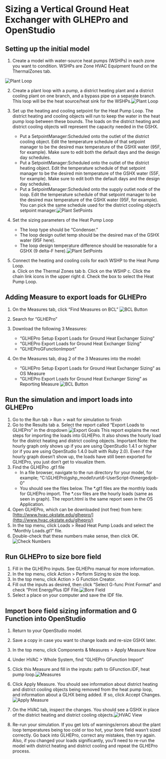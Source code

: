 # Sizing a Vertical Ground Heat Exchanger with GLHEPro and OpenStudio## Setting up the initial model
1.	Create a model with water-source heat pumps (WSHPs) in each zone you want to condition.  WSHPs are Zone HVAC Equipment found on the ThermalZones tab.
![Plant Loop](../../../img/tutorials/glhepro1.png) 2.	Create a plant loop with a pump, a district heating plant and a district cooling plant on one branch, and a bypass pipe on a separate branch.  This loop will be the heat source/heat sink for the WSHPs.![Plant Loop](../../../img/tutorials/glhepro2.png)3.	Set up the heating and cooling setpoint for the Heat Pump Loop.  The district heating and cooling objects will run to keep the water in the heat pump loop between these bounds.  The loads on the district heating and district cooling objects will represent the capacity needed in the GSHX.
    * Put a SetpointManager:Scheduled onto the outlet of the district cooling object.  Edit the temperature schedule of that setpoint manager to be the desired max temperature of the GSHX water (95F, for example).  Make sure to edit both the default days and the design day schedules.    * Put a SetpointManager:Scheduled onto the outlet of the district heating object.  Edit the temperature schedule of that setpoint manager to be the desired min temperature of the GSHX water (55F, for example).  Make sure to edit both the default days and the design day schedules.    * Put a SetpointManager:Scheduled onto the supply outlet node of the loop.  Edit the temperature schedule of that setpoint manager to be the desired max temperature of the GSHX water (95F, for example).  You can pick the same schedule used for the district cooling object’s setpoint manager.![Plant SetPoints](../../../img/tutorials/glhepro3.png) 
    4.	Set the sizing parameters of the Heat Pump Loop    * The loop type should be “Condenser.”    * The loop design outlet temp should be the desired max of the GSHX water (95F here).    * The loop design temperature difference should be reasonable for a GSHX (9 delta-F here).![Plant SetPoints](../../../img/tutorials/glhepro4.png)  5.	Connect the heating and cooling coils for each WSHP to the Heat Pump Loop.  a.	Click on the Thermal Zones tabb.	Click on the WSHPc.	Click the chain link icons in the upper rightd.	Check the box to select the Heat Pump Loop. ## Adding Measure to export loads for GLHEPro1.	On the Measures tab, click “Find Measures on BCL” ![BCL Button](../../../img/tutorials/glhepro6.png)  2.	Search for “GLHEPro”3.	Download the following 3 Measures:    * “GLHEPro Setup Export Loads for Ground Heat Exchanger Sizing”    * “GLHEPro Export Loads for Ground Heat Exchanger Sizing”    * “GLHEProGFunctionImport”4.	On the Measures tab, drag 2 of the 3 Measures into the model:    * “GLHEPro Setup Export Loads for Ground Heat Exchanger Sizing” as OS Measure    * “GLHEPro Export Loads for Ground Heat Exchanger Sizing” as Reporting Measure ![BCL Button](../../../img/tutorials/glhepro7.png) ## Run the simulation and import loads into GLHEPro1.	Go to the Run tab > Run > wait for simulation to finish2.	Go to the Results taba.	Select the report called “Export Loads to GLHEPro” in the dropdown ![Export Goals](../../../img/tutorials/glhepro8.png) This report explains the next steps for importing the loads into GLHEPro.  It also shows the hourly load for the district heating and district cooling objects.  Important Note: the hourly graph only shows up if you are using OpenStudio 1.4.1 or higher (or if you are using OpenStudio 1.4.0 built with Ruby 2.0).  Even if the hourly graph doesn’t show up, the loads have still been exported for GLHEPro, you just don’t get to visualize them.3.	Find the GLHEPro .gt1 file    * In a file browser, navigate to the run directory for your model, for example;“C:\GLHEPro\gshp_model\run\6-UserScript-0\mergedjob-0”    * You should see the files below.     The *.gt1 files are the monthly loads for GLHEPro import.    The *.csv files are the hourly loads (same as seen in graph).    The report.html is the same report seen in the OS Application. 4.	Open GLHEPro, which can be downloaded (not free) from here: [http://www.hvac.okstate.edu/glhepro/](http://www.hvac.okstate.edu/glhepro/)5.	In the top menu, click Loads > Read Heat Pump Loads and select the “Monthly Loads.gt1” file.6.	Double-check that these numbers make sense, then click OK.![Check Numbers](../../../img/tutorials/glhepro10.png) ## Run GLHEPro to size bore field1.	Fill in the GLHEPro inputs.  See GLHEPro manual for more information.2.	In the top menu, click Action > Perform Sizing to size the loop.3.	In the top menu, click Action > G Function Creator.4.	Fill out the inputs as desired, then click “Select G-func Print Format” and check “Print EnergyPlus IDF File.![Bore Field](../../../img/tutorials/glhepro11.png)5.	Select a place on your computer and save the IDF file.
## Import bore field sizing information and G Function into OpenStudio1.	Return to your OpenStudio model. 2.	Save a copy in case you want to change loads and re-size GSHX later.3.	In the top menu, click Components & Measures > Apply Measure Now4.	Under HVAC > Whole System, find “GLHEPro GFunction Import”5.	Click this Measure and fill in the inputs: path to GFunction.IDF, heat pump loop.![Measures](../../../img/tutorials/glhepro12.png) 6.	Click Apply Measure.  You should see information about district heating and district cooling objects being removed from the heat pump loop, and information about a GLHX being added.  If so, click Accept Changes. ![Apply Measure](../../../img/tutorials/glhepro13.png)  7.	On the HVAC tab, inspect the changes.  You should see a GSHX in place of the district heating and district cooling objects.![HVAC View](../../../img/tutorials/glhepro14.png) 8.	Re-run your simulation.  If you get lots of warnings/errors about the plant loop temperatures being too cold or too hot, your bore field wasn’t sized correctly.  Go back into GLHEPro, correct any mistakes, then try again.  Also, if you changed your loads significantly, you’ll need to re-run the model with district heating and district cooling and repeat the GLHEPro process.